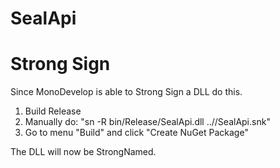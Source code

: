 # SealApi

# Strong Sign

Since MonoDevelop is able to Strong Sign a DLL do this.

1) Build Release
2) Manually do: "sn -R bin/Release/SealApi.dll ..//SealApi.snk"
3) Go to menu "Build" and click "Create NuGet Package"

The DLL will now be StrongNamed.
